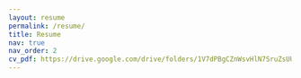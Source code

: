 ```yaml
---
layout: resume
permalink: /resume/
title: Resume
nav: true
nav_order: 2
cv_pdf: https://drive.google.com/drive/folders/1V7dPBgCZnWsvHlN7SruZsUUfOYkz5slV?usp=drive_link
---
```


